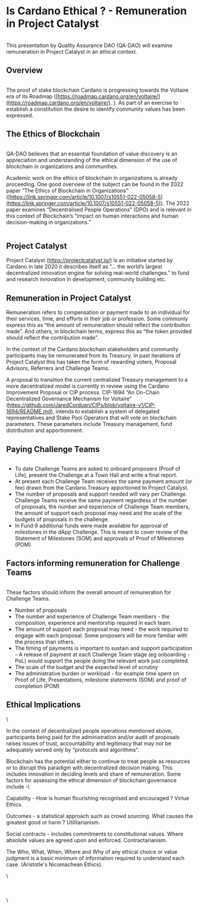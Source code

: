 # Is Cardano Ethical ? - Remuneration in Project Catalyst

<figure><img src="../.gitbook/assets/Ethic-01.png" alt=""><figcaption></figcaption></figure>

This presentation by Quality Assurance DAO (QA-DAO) will examine remuneration in Project Catalyst in an ethical context.

## Overview

<figure><img src="../.gitbook/assets/Ethic-02.png" alt=""><figcaption></figcaption></figure>

The proof of stake blockchain Cardano is progressing towards the Voltaire era of its Roadmap ([https://roadmap.cardano.org/en/voltaire/](https://roadmap.cardano.org/en/voltaire/). ). As part of an exercise to establish a constitution the desire to identify community values has been expressed.&#x20;

## The Ethics of Blockchain

<figure><img src="../.gitbook/assets/Ethic-03.png" alt=""><figcaption></figcaption></figure>

QA-DAO believes that an essential foundation of value discovery is an appreciation and understanding of the ethical dimension of the use of blockchain in organizations and communities.&#x20;

Academic work on the ethics of blockchain in organizations is already proceeding. One good overview of the subject can be found in the 2022 paper “The Ethics of Blockchain in Organizations” ([https://link.springer.com/article/10.1007/s10551-022-05058-5](https://link.springer.com/article/10.1007/s10551-022-05058-5)). The 2022 paper examines “Decentralised People Operations” (DPO) and is relevant in this context of Blockchain’s “impact on human interactions and human decision-making in organizations.”

<figure><img src="../.gitbook/assets/Ethic-04.png" alt=""><figcaption></figcaption></figure>

## Project Catalyst

Project Catalyst (https://projectcatalyst.io/) is an initiative started by Cardano in late 2020 it describes itself as “... the world’s largest decentralized innovation engine for solving real-world challenges.”  to fund and research innovation in development, community building etc.

## Remuneration in Project Catalyst

Remuneration refers to compensation or payment made to an individual for their services, time, and efforts in their job or profession. Some commonly express this as “the amount of remuneration should reflect the contribution made”. And others, in blockchain terms, express this as “the token provided should reflect the contribution made”.

In the context of the Cardano blockchain stakeholders and community participants may be remunerated from its Treasury. In past iterations of Project Catalyst this has taken the form of rewarding voters, Proposal Advisors, Referrers and Challenge Teams.

A proposal to transition  the current centralized Treasury management to a more decentralized model is currently in review using the Cardano Improvement Proposal or CIP process. CIP-1694 “An On-Chain Decentralized Governance Mechanism for Voltaire” (https://github.com/JaredCorduan/CIPs/blob/voltaire-v1/CIP-1694/README.md), intends to establish a system of delegated representatives and Stake Pool Operators that will vote on blockchain parameters. These parameters include Treasury management, fund distribution and apportionment.

## Paying Challenge Teams

<figure><img src="../.gitbook/assets/Ethic-05 (1).png" alt=""><figcaption></figcaption></figure>

* To date Challenge Teams are asked to onboard proposers (Proof of Life), present the Challenge at a Town Hall and write a final report.
* At present each Challenge Team receives the same payment amount (or fee) drawn from the Cardano Treasury apportioned to Project Catalyst.&#x20;
* The number of proposals and support needed will vary per Challenge.  Challenge Teams receive the same payment regardless of the number of proposals, the number and experience of Challenge Team members, the amount of support each proposal may need and the scale of the budgets of proposals in the challenge.
* In Fund 9 additional funds were made available for approval of milestones in the dApp Challenge. This is meant to cover review of the Statement of Milestones (SOM) and approvals of Proof of Milestones (POM)

## Factors informing remuneration for Challenge Teams

<figure><img src="../.gitbook/assets/Ethic-06.png" alt=""><figcaption></figcaption></figure>

These factors should inform the overall amount of remuneration for Challenge Teams.

* Number of proposals
* The number and experience of Challenge Team members - the composition, experience and mentorship required in each team.
* The amount of support each proposal may need - the work required to engage with each proposal. Some proposers will be more familiar with the process than others.
* The timing of payments is important to sustain and support participation - A release of payment at each Challenge Team stage (eg onboarding - PoL) would support the people doing the relevant work just completed.
* The scale of the budget and the expected level of scrutiny
* The administrative burden or workload - for example time spent on Proof of Life, Presentations, milestone statements (SOM) and proof of completion (POM)

## Ethical Implications

\


In the context of decentralized people operations mentioned above, participants being paid for the administration and/or audit of proposals raises issues of trust, accountability and legitimacy that may not be adequately served only by “protocols and algorithms”.

Blockchain has the potential either to continue to treat people as resources or to disrupt this paradigm with decentralized decision making. This includes innovation in deciding levels and share of remuneration. Some factors for assessing the ethical dimension of blockchain governance include -\


Capability - How is human flourishing recognised and encouraged ? Virtue Ethics.

Outcomes - a statistical approach such as crowd sourcing. What causes the greatest good or harm ? Utilitarianism.

Social contracts - includes commitments to constitutional values. Where absolute values are agreed upon and enforced. Contractarianism.

The Who, What, When, Where and Why of any ethical choice or value judgment is a basic minimum of information required to understand each case. (Aristotle's Nicomachean Ethics).

\




\
\
\
